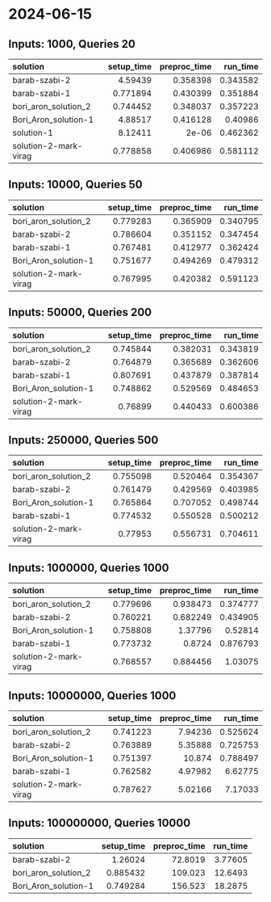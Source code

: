 # 2024-06-15

## Inputs: 1000, Queries 20

| solution              |   setup_time |   preproc_time |   run_time |
|:----------------------|-------------:|---------------:|-----------:|
| barab-szabi-2         |     4.59439  |       0.358398 |   0.343582 |
| barab-szabi-1         |     0.771894 |       0.430399 |   0.351884 |
| bori_aron_solution_2  |     0.744452 |       0.348037 |   0.357223 |
| Bori_Aron_solution-1  |     4.88517  |       0.416128 |   0.40986  |
| solution-1            |     8.12411  |       2e-06    |   0.462362 |
| solution-2-mark-virag |     0.778858 |       0.406986 |   0.581112 |

## Inputs: 10000, Queries 50

| solution              |   setup_time |   preproc_time |   run_time |
|:----------------------|-------------:|---------------:|-----------:|
| bori_aron_solution_2  |     0.779283 |       0.365909 |   0.340795 |
| barab-szabi-2         |     0.786604 |       0.351152 |   0.347454 |
| barab-szabi-1         |     0.767481 |       0.412977 |   0.362424 |
| Bori_Aron_solution-1  |     0.751677 |       0.494269 |   0.479312 |
| solution-2-mark-virag |     0.767995 |       0.420382 |   0.591123 |

## Inputs: 50000, Queries 200

| solution              |   setup_time |   preproc_time |   run_time |
|:----------------------|-------------:|---------------:|-----------:|
| bori_aron_solution_2  |     0.745844 |       0.382031 |   0.343819 |
| barab-szabi-2         |     0.764879 |       0.365689 |   0.362606 |
| barab-szabi-1         |     0.807691 |       0.437879 |   0.387814 |
| Bori_Aron_solution-1  |     0.748862 |       0.529569 |   0.484653 |
| solution-2-mark-virag |     0.76899  |       0.440433 |   0.600386 |

## Inputs: 250000, Queries 500

| solution              |   setup_time |   preproc_time |   run_time |
|:----------------------|-------------:|---------------:|-----------:|
| bori_aron_solution_2  |     0.755098 |       0.520464 |   0.354367 |
| barab-szabi-2         |     0.761479 |       0.429569 |   0.403985 |
| Bori_Aron_solution-1  |     0.765864 |       0.707052 |   0.498744 |
| barab-szabi-1         |     0.774532 |       0.550528 |   0.500212 |
| solution-2-mark-virag |     0.77953  |       0.556731 |   0.704611 |

## Inputs: 1000000, Queries 1000

| solution              |   setup_time |   preproc_time |   run_time |
|:----------------------|-------------:|---------------:|-----------:|
| bori_aron_solution_2  |     0.779696 |       0.938473 |   0.374777 |
| barab-szabi-2         |     0.760221 |       0.682249 |   0.434905 |
| Bori_Aron_solution-1  |     0.758808 |       1.37796  |   0.52814  |
| barab-szabi-1         |     0.773732 |       0.8724   |   0.876793 |
| solution-2-mark-virag |     0.768557 |       0.884456 |   1.03075  |

## Inputs: 10000000, Queries 1000

| solution              |   setup_time |   preproc_time |   run_time |
|:----------------------|-------------:|---------------:|-----------:|
| bori_aron_solution_2  |     0.741223 |        7.94236 |   0.525624 |
| barab-szabi-2         |     0.763889 |        5.35888 |   0.725753 |
| Bori_Aron_solution-1  |     0.751397 |       10.874   |   0.788497 |
| barab-szabi-1         |     0.762582 |        4.97982 |   6.62775  |
| solution-2-mark-virag |     0.787627 |        5.02166 |   7.17033  |

## Inputs: 100000000, Queries 10000

| solution             |   setup_time |   preproc_time |   run_time |
|:---------------------|-------------:|---------------:|-----------:|
| barab-szabi-2        |     1.26024  |        72.8019 |    3.77605 |
| bori_aron_solution_2 |     0.885432 |       109.023  |   12.6493  |
| Bori_Aron_solution-1 |     0.749284 |       156.523  |   18.2875  |